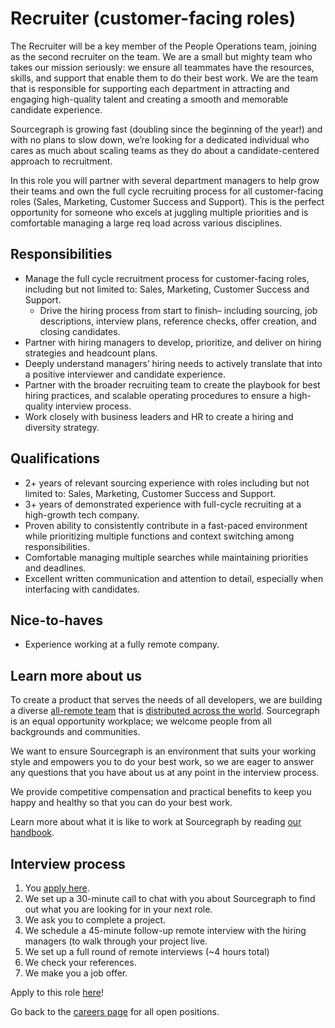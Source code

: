 # Recruiter (customer-facing roles)

The Recruiter will be a key member of the People Operations team, joining as the second recruiter on the team. We are a small but mighty team who takes our mission seriously: we ensure all teammates have the resources, skills, and support that enable them to do their best work. We are the team that is responsible for supporting each department in attracting and engaging high-quality talent and creating a smooth and memorable candidate experience.

Sourcegraph is growing fast (doubling since the beginning of the year!) and with no plans to slow down, we’re looking for a dedicated individual who cares as much about scaling teams as they do about a candidate-centered approach to recruitment.

In this role you will partner with several department managers to help grow their teams and own the full cycle recruiting process for all customer-facing roles (Sales, Marketing, Customer Success and Support). This is the perfect opportunity for someone who excels at juggling multiple priorities and is comfortable managing a large req load across various disciplines. 

## Responsibilities

- Manage the full cycle recruitment process for customer-facing roles, including but not limited to: Sales, Marketing, Customer Success and Support.
  - Drive the hiring process from start to finish– including sourcing, job descriptions, interview plans, reference checks, offer creation, and closing candidates.
- Partner with hiring managers to develop, prioritize, and deliver on hiring strategies and headcount plans. 
- Deeply understand managers’ hiring needs to actively translate that into a positive interviewer and candidate experience. 
- Partner with the broader recruiting team to create the playbook for best hiring practices, and scalable operating procedures to ensure a high-quality interview process.
- Work closely with business leaders and HR to create a hiring and diversity strategy.

## Qualifications

- 2+ years of relevant sourcing experience with roles including but not limited to: Sales, Marketing, Customer Success and Support.
- 3+ years of demonstrated experience with full-cycle recruiting at a high-growth tech company.
- Proven ability to consistently contribute in a fast-paced environment while prioritizing multiple functions and context switching among responsibilities.
- Comfortable managing multiple searches while maintaining priorities and deadlines.
- Excellent written communication and attention to detail, especially when interfacing with candidates.  

## Nice-to-haves

- Experience working at a fully remote company. 

## Learn more about us

To create a product that serves the needs of all developers, we are building a diverse [all-remote team](https://about.sourcegraph.com/company/remote) that is [distributed across the world](https://about.sourcegraph.com/company/team). Sourcegraph is an equal opportunity workplace; we welcome people from all backgrounds and communities.

We want to ensure Sourcegraph is an environment that suits your working style and empowers you to do your best work, so we are eager to answer any questions that you have about us at any point in the interview process.

We provide competitive compensation and practical benefits to keep you happy and healthy so that you can do your best work.

Learn more about what it is like to work at Sourcegraph by reading [our handbook](https://about.sourcegraph.com/handbook/).

## Interview process

1. You [apply here](https://jobs.lever.co/sourcegraph/15af1881-2a4d-4c1c-86c2-0e157e4af889/apply).
1. We set up a 30-minute call to chat with you about Sourcegraph to find out what you are looking for in your next role.
1. We ask you to complete a project. 
1. We schedule a 45-minute follow-up remote interview with the hiring managers (to walk through your project live.
1. We set up a full round of remote interviews (~4 hours total)
1. We check your references.
1. We make you a job offer.

Apply to this role [here](https://jobs.lever.co/sourcegraph/15af1881-2a4d-4c1c-86c2-0e157e4af889/apply)!

Go back to the [careers page](../../../company/careers.md) for all open positions.
